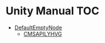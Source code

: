 Unity Manual TOC
================

 - [DefaultEmptyNode](DefaultEmptyNode)
	 - [CMSAPILYHVG](CMSAPILYHVG)


